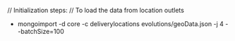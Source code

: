 // Initialization steps:
// To load the data from location outlets
- mongoimport -d core -c deliverylocations evolutions/geoData.json -j 4 --batchSize=100



